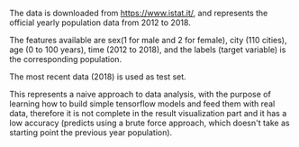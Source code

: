 The data is downloaded from https://www.istat.it/, and represents the official yearly population data from 2012 to 2018. 

The features available are sex(1 for male and 2 for female), city (110 cities), age (0 to 100 years), time (2012 to 2018), and the labels (target variable) is the corresponding population.

The most recent data (2018) is used as test set.

This represents a naive approach to data analysis, with the purpose of learning how to build simple tensorflow models and feed them with real data, therefore it is not complete in the result visualization part and it has a low accuracy (predicts using a brute force approach, which doesn't take as starting point the previous year population).

